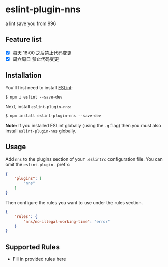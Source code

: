 # eslint-plugin-nns

a lint save you from 996

## Feature list

 * [x] 每天 18:00 之后禁止代码变更
 * [x] 周六周日 禁止代码变更

## Installation

You'll first need to install [ESLint](http://eslint.org):

```
$ npm i eslint --save-dev
```

Next, install `eslint-plugin-nns`:

```
$ npm install eslint-plugin-nns --save-dev
```

**Note:** If you installed ESLint globally (using the `-g` flag) then you must also install `eslint-plugin-nns` globally.

## Usage

Add `nns` to the plugins section of your `.eslintrc` configuration file. You can omit the `eslint-plugin-` prefix:

```json
{
    "plugins": [
        "nns"
    ]
}
```


Then configure the rules you want to use under the rules section.

```json
{
    "rules": {
        "nns/no-illegal-working-time": "error"
    }
}
```

## Supported Rules

* Fill in provided rules here





